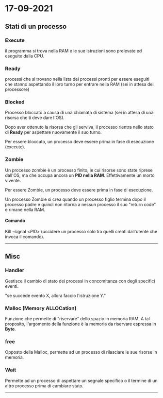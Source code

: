 
# 17-09-2021

## Stati di un processo 

### Execute  

il programma si trova nella RAM e le sue istruzioni sono prelevate ed eseguite dalla CPU. 

### Ready  

processi che si trovano nella lista dei processi pronti per essere eseguiti che stanno aspettando il loro turno per entrare nella RAM (sei in attesa del processore) 

### Blocked 

Processo bloccato a causa di una chiamata di sistema (sei in attesa di una risorsa che ti deve dare l'OS). 

Dopo aver ottenuto la risorsa che gli serviva, il processo rientra nello stato di **Ready** per aspettare nuovamente il suo turno. 

Per essere bloccato, un processo deve essere prima in fase di esecuzione (execute). 

### Zombie

Un processo zombie è un processo finito, le cui risorse sono state riprese dall'OS, ma che occupa ancora un **PID nella RAM**. Effettivamente un morto vivente. 

Per essere Zombie, un processo deve essere prima in fase di esecuzione. 

Un processo Zombie si crea quando un processo figlio termina dopo il processo padre e quindi non ritorna a nessun processo il suo "return code" e rimane nella RAM. 

#### Comando 
Kill -signal <$PID$> (uccidere un processo solo tra quelli creati dall'utente che invoca il comando). 
***

## Misc
### Handler 

Gestisce il cambio di stato dei processi in concomitanza con degli specifici eventi. 

"se succede evento X, allora faccio l'istruzione Y." 

### Malloc (**M**emory **ALLOC**ation) 
Funzione che permette di "riservare" dello spazio in memoria RAM.
A tal proposito, l'argomento della funzione è la memoria da riservare espressa in **Byte**.

### free
Opposto della Malloc, permette ad un processo di rilasciare le sue risorse in memoria. 
### Wait
Permette ad un processo di aspettare un segnale specifico o il termine di un altro processo prima di cambiare stato.
***